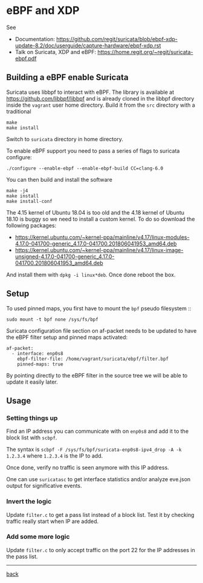 # eBPF and XDP

See
* Documentation: https://github.com/regit/suricata/blob/ebpf-xdp-update-8.2/doc/userguide/capture-hardware/ebpf-xdp.rst
* Talk on Suricata, XDP and eBPF: https://home.regit.org/~regit/suricata-ebpf.pdf

## Building a eBPF enable Suricata

Suricata uses libbpf to interact with eBPF. The library is available at https://github.com/libbpf/libbpf
and is already cloned in the libbpf directory inside the `vagrant` user home directory. Build it from
the `src` directory with a traditional

```
make
make install
```

Switch to `suricata` directory in home directory.

To enable eBPF support you need to pass a series of flags to suricata configure:

```
./configure --enable-ebpf --enable-ebpf-build CC=clang-6.0
```

You can then build and install the software 

```
make -j4
make install
make install-conf
```

The 4.15 kernel of Ubuntu 18.04 is too old and the 4.18 kernel of Ubuntu 18.10 is buggy so we need to install
a custom kernel. To do so download the following packages:

* https://kernel.ubuntu.com/~kernel-ppa/mainline/v4.17/linux-modules-4.17.0-041700-generic_4.17.0-041700.201806041953_amd64.deb
* https://kernel.ubuntu.com/~kernel-ppa/mainline/v4.17/linux-image-unsigned-4.17.0-041700-generic_4.17.0-041700.201806041953_amd64.deb

And install them with `dpkg -i linux*deb`. Once done reboot the box.

## Setup


To used pinned maps, you first have to mount the `bpf` pseudo filesystem ::

```
sudo mount -t bpf none /sys/fs/bpf
```

Suricata configuration file section on af-packet needs to be updated to have the eBPF filter
setup and pinned maps activated:

```
af-packet:
  - interface: enp0s8
    ebpf-filter-file: /home/vagrant/suricata/ebpf/filter.bpf
    pinned-maps: true
```

By pointing directly to the eBPF filter in the source tree we will be able to update it
easily later.

## Usage

### Setting things up 

Find an IP address you can communicate with on `enp0s8` and add it to the block list
with `scbpf`.

The syntax is `scbpf -F /sys/fs/bpf/suricata-enp0s8-ipv4_drop -A -k 1.2.3.4` where `1.2.3.4` is the IP to add.

Once done, verify no traffic is seen anymore with this IP address.

One can use `suricatasc` to get interface statistics and/or analyze eve.json output
for significative events.

### Invert the logic

Update `filter.c` to get a pass list instead of a block list. Test it by checking traffic really
start when IP are added.

### Add some more logic

Update `filter.c` to only accept traffic on the port 22 for the IP addresses in the pass list.

---

[back](/Suricata)

